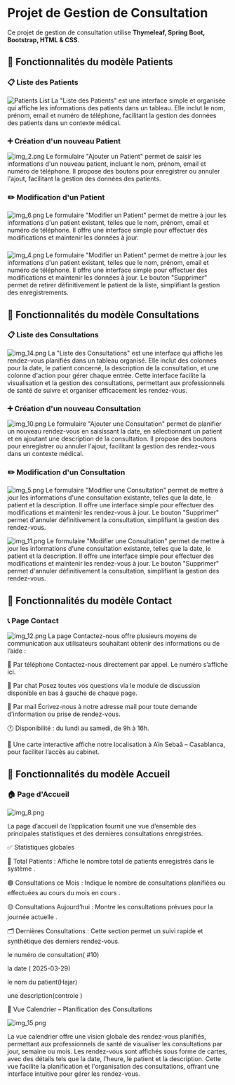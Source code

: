 # Projet de Gestion de Consultation

Ce projet de gestion de consultation utilise **Thymeleaf, Spring Boot, Bootstrap, HTML & CSS**.

## 📌 Fonctionnalités du modèle Patients

### 📋 Liste des Patients

![Patients List](screenshots/ListDesPatients.png)
La "Liste des Patients" est une interface simple et organisée qui affiche les informations des patients dans un tableau. Elle inclut le nom, prénom, email et numéro de téléphone, facilitant la gestion des données des patients dans un contexte médical.

### ➕ Création d'un nouveau Patient
![img_2.png](img_2.png)
Le formulaire "Ajouter un Patient" permet de saisir les informations d'un nouveau patient, incluant le nom, prénom, email et numéro de téléphone. Il propose des boutons pour enregistrer ou annuler l'ajout, facilitant la gestion des données des patients.
### ✏️ Modification d'un Patient
![img_6.png](img_6.png)
Le formulaire "Modifier un Patient" permet de mettre à jour les informations d'un patient existant, telles que le nom, prénom, email et numéro de téléphone. Il offre une interface simple pour effectuer des modifications et maintenir les données à jour.
### 
![img_4.png](img_4.png)
Le formulaire "Modifier un Patient" permet de mettre à jour les informations d'un patient existant, telles que le nom, prénom, email et numéro de téléphone. Il offre une interface simple pour effectuer des modifications et maintenir les données à jour. Le bouton "Supprimer" permet de retirer définitivement le patient de la liste, simplifiant la gestion des enregistrements.

## 📌 Fonctionnalités du modèle Consultations

### 📋 Liste des Consultations
![img_14.png](img_14.png)
La "Liste des Consultations" est une interface qui affiche les rendez-vous planifiés dans un tableau organisé. Elle inclut des colonnes pour la date, le patient concerné, la description de la consultation, et une colonne d'action pour gérer chaque entrée. Cette interface facilite la visualisation et la gestion des consultations, permettant aux professionnels de santé de suivre et organiser efficacement les rendez-vous.
### ➕ Création d'un nouveau Consultation
![img_10.png](img_10.png)
Le formulaire "Ajouter une Consultation" permet de planifier un nouveau rendez-vous en saisissant la date, en sélectionnant un patient et en ajoutant une description de la consultation. Il propose des boutons pour enregistrer ou annuler l'ajout, facilitant la gestion des rendez-vous dans un contexte médical.
### ✏️ Modification d'un Consultation
![img_5.png](img_5.png)
Le formulaire "Modifier une Consultation" permet de mettre à jour les informations d'une consultation existante, telles que la date, le patient et la description. Il offre une interface simple pour effectuer des modifications et maintenir les rendez-vous à jour. Le bouton "Supprimer" permet d'annuler définitivement la consultation, simplifiant la gestion des rendez-vous.

![img_11.png](img_11.png)
Le formulaire "Modifier une Consultation" permet de mettre à jour les informations d'une consultation existante, telles que la date, le patient et la description. Il offre une interface simple pour effectuer des modifications et maintenir les rendez-vous à jour. Le bouton "Supprimer" permet d'annuler définitivement la consultation, simplifiant la gestion des rendez-vous.

## 📌 Fonctionnalités du modèle Contact

### 📞 Page Contact
![img_12.png](img_12.png)
La page Contactez-nous offre plusieurs moyens de communication aux utilisateurs souhaitant obtenir des informations ou de l’aide :

📱 Par téléphone
Contactez-nous directement par appel. Le numéro s’affiche ici.

💬 Par chat
Posez toutes vos questions via le module de discussion disponible en bas à gauche de chaque page.

📧 Par mail
Écrivez-nous à notre adresse mail pour toute demande d'information ou prise de rendez-vous.

🕐 Disponibilité : du lundi au samedi, de 9h à 16h.

📍 Une carte interactive affiche notre localisation à Aïn Sebaâ – Casablanca, pour faciliter l’accès au cabinet.
## 📌 Fonctionnalités du modèle Accueil
### 🏠 Page d'Accueil
![img_8.png](img_8.png)

La page d’accueil de l’application fournit une vue d’ensemble des principales statistiques et des dernières consultations enregistrées.

✅ Statistiques globales

🔵 Total Patients : Affiche le nombre total de patients enregistrés dans le système .

🟢 Consultations ce Mois : Indique le nombre de consultations planifiées ou effectuées au cours du mois en cours .

🟡 Consultations Aujourd’hui : Montre les consultations prévues pour la journée actuelle .

🗂️ Dernières Consultations :
Cette section permet un suivi rapide et synthétique des derniers rendez-vous.

le numéro de consultation( #10)

la date ( 2025-03-29)

le nom du patient(Hajar)

une description(controle )

📅 Vue Calendrier – Planification des Consultations

![img_15.png](img_15.png)

La vue calendrier offre une vision globale des rendez-vous planifiés, permettant aux professionnels de santé de visualiser les consultations par jour, semaine ou mois. Les rendez-vous sont affichés sous forme de cartes, avec des détails tels que la date, l'heure, le patient et la description. Cette vue facilite la planification et l'organisation des consultations, offrant une interface intuitive pour gérer les rendez-vous.

